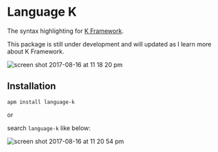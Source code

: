 # Language K

The syntax highlighting for [K Framework](http://www.kframework.org/index.php/Main_Page).    

This package is still under development and will updated as I learn more about K Framework.    

![screen shot 2017-08-16 at 11 18 20 pm](https://user-images.githubusercontent.com/1908863/29395800-35e7b25e-82d9-11e7-9ae0-66bdf4fad9d5.png)


## Installation

`apm install language-k`  

or   

search `language-k` like below:  

![screen shot 2017-08-16 at 11 20 54 pm](https://user-images.githubusercontent.com/1908863/29395851-95338da0-82d9-11e7-815a-edec76f5c9a6.png)
